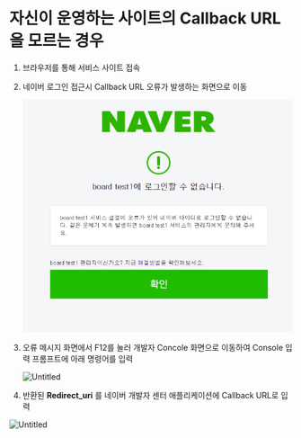 # 자신이 운영하는 사이트의 Callback URL을 모르는 경우

1. 브라우저를 통해 서비스 사이트 접속
2. 네이버 로그인 접근시 Callback URL 오류가 발생하는 화면으로 이동
    
    ![Untitled](Untitled%205.png)
    
3. 오류 메시지 화면에서 F12를 눌러 개발자 Concole 화면으로 이동하여 
Console 입력 프롬프트에 아래 명령어를 입력
    
    ![Untitled](%E1%84%8C%E1%85%A1%E1%84%89%E1%85%B5%E1%86%AB%E1%84%8B%E1%85%B5%20%E1%84%8B%E1%85%AE%E1%86%AB%E1%84%8B%E1%85%A7%E1%86%BC%E1%84%92%E1%85%A1%E1%84%82%E1%85%B3%E1%86%AB%20%E1%84%89%E1%85%A1%E1%84%8B%E1%85%B5%E1%84%90%E1%85%B3%E1%84%8B%E1%85%B4%20Callback%20URL%E1%84%8B%E1%85%B3%E1%86%AF%20%E1%84%86%E1%85%A9%E1%84%85%E1%85%B3%E1%84%82%202ac3b6fcddcc44beb7ed24d58db27ac7/Untitled.png)
    
4. 반환된 **Redirect_uri**  를 네이버 개발자 센터 애플리케이션에 Callback URL로 입력

![Untitled](%E1%84%8C%E1%85%A1%E1%84%89%E1%85%B5%E1%86%AB%E1%84%8B%E1%85%B5%20%E1%84%8B%E1%85%AE%E1%86%AB%E1%84%8B%E1%85%A7%E1%86%BC%E1%84%92%E1%85%A1%E1%84%82%E1%85%B3%E1%86%AB%20%E1%84%89%E1%85%A1%E1%84%8B%E1%85%B5%E1%84%90%E1%85%B3%E1%84%8B%E1%85%B4%20Callback%20URL%E1%84%8B%E1%85%B3%E1%86%AF%20%E1%84%86%E1%85%A9%E1%84%85%E1%85%B3%E1%84%82%202ac3b6fcddcc44beb7ed24d58db27ac7/Untitled%201.png)